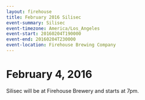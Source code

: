 ```yaml
---
layout: firehouse
title: February 2016 Silisec
event-summary: Silisec
event-timezone: America/Los_Angeles
event-start: 20160204T190000
event-end: 20160204T230000
event-location: Firehouse Brewing Company
---
```


# February 4, 2016

Silisec will be at Firehouse Brewery and starts at 7pm.
